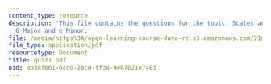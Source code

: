 ```yaml
---
content_type: resource
description: 'This file contains the questions for the topic: Scales and intervals:
  G Major and e Minor.'
file: /media/https%3A/open-learning-course-data-rc.s3.amazonaws.com/21m-301-harmony-and-counterpoint-i-spring-2005/9b38f6616cd028c0ff349e67b21e7403_quiz1.pdf
file_type: application/pdf
resourcetype: Document
title: quiz1.pdf
uid: 9b38f661-6cd0-28c0-ff34-9e67b21e7403
---
```

